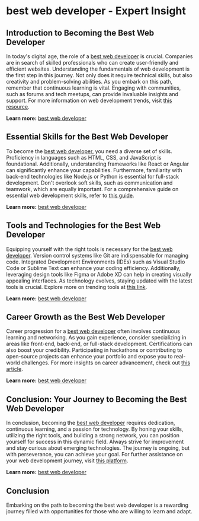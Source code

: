 # best web developer - Expert Insight

## Introduction to Becoming the Best Web Developer

In today's digital age, the role of a <a href="gstechhub.com.ng" target="_blank" rel="noopener noreferrer">best web developer</a> is crucial. Companies are in search of skilled professionals who can create user-friendly and efficient websites. Understanding the fundamentals of web development is the first step in this journey. Not only does it require technical skills, but also creativity and problem-solving abilities. As you embark on this path, remember that continuous learning is vital. Engaging with communities, such as forums and tech meetups, can provide invaluable insights and support. For more information on web development trends, visit <a href="gstechhub.com.ng" target="_blank" rel="noopener noreferrer">this resource</a>.

**Learn more:** [best web developer](gstechhub.com.ng)

## Essential Skills for the Best Web Developer

To become the <a href="gstechhub.com.ng" target="_blank" rel="noopener noreferrer">best web developer</a>, you need a diverse set of skills. Proficiency in languages such as HTML, CSS, and JavaScript is foundational. Additionally, understanding frameworks like React or Angular can significantly enhance your capabilities. Furthermore, familiarity with back-end technologies like Node.js or Python is essential for full-stack development. Don't overlook soft skills, such as communication and teamwork, which are equally important. For a comprehensive guide on essential web development skills, refer to <a href="gstechhub.com.ng" target="_blank" rel="noopener noreferrer">this guide</a>.

**Learn more:** [best web developer](gstechhub.com.ng)

## Tools and Technologies for the Best Web Developer

Equipping yourself with the right tools is necessary for the <a href="gstechhub.com.ng" target="_blank" rel="noopener noreferrer">best web developer</a>. Version control systems like Git are indispensable for managing code. Integrated Development Environments (IDEs) such as Visual Studio Code or Sublime Text can enhance your coding efficiency. Additionally, leveraging design tools like Figma or Adobe XD can help in creating visually appealing interfaces. As technology evolves, staying updated with the latest tools is crucial. Explore more on trending tools at <a href="gstechhub.com.ng" target="_blank" rel="noopener noreferrer">this link</a>.

**Learn more:** [best web developer](gstechhub.com.ng)

## Career Growth as the Best Web Developer

Career progression for a <a href="gstechhub.com.ng" target="_blank" rel="noopener noreferrer">best web developer</a> often involves continuous learning and networking. As you gain experience, consider specializing in areas like front-end, back-end, or full-stack development. Certifications can also boost your credibility. Participating in hackathons or contributing to open-source projects can enhance your portfolio and expose you to real-world challenges. For more insights on career advancement, check out <a href="gstechhub.com.ng" target="_blank" rel="noopener noreferrer">this article</a>.

**Learn more:** [best web developer](gstechhub.com.ng)

## Conclusion: Your Journey to Becoming the Best Web Developer

In conclusion, becoming the <a href="gstechhub.com.ng" target="_blank" rel="noopener noreferrer">best web developer</a> requires dedication, continuous learning, and a passion for technology. By honing your skills, utilizing the right tools, and building a strong network, you can position yourself for success in this dynamic field. Always strive for improvement and stay curious about emerging technologies. The journey is ongoing, but with perseverance, you can achieve your goal. For further assistance on your web development journey, visit <a href="gstechhub.com.ng" target="_blank" rel="noopener noreferrer">this platform</a>.

**Learn more:** [best web developer](gstechhub.com.ng)

## Conclusion

Embarking on the path to becoming the best web developer is a rewarding journey filled with opportunities for those who are willing to learn and adapt.
